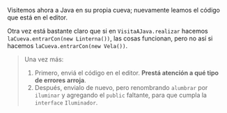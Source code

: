 Visitemos ahora a Java en su propia cueva; nuevamente leamos el código que está en el editor. 

Otra vez está bastante claro que si en `VisitaAJava.realizar` hacemos `laCueva.entrarCon(new Linterna())`, las cosas funcionan, pero no así si hacemos `laCueva.entrarCon(new Vela())`.

> Una vez más:  
> 
>  1. Primero, enviá el código en el editor. **Prestá atención a qué tipo de errores arroja**. 
>  2. Después, envialo de nuevo, pero renombrando `alumbrar` por `iluminar` y agregando el `public` faltante, para que cumpla la `interface` `Iluminador`.

